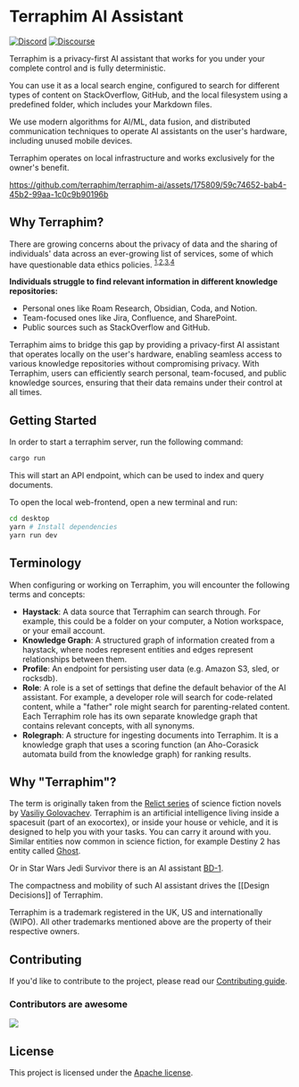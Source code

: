 # Terraphim AI Assistant

[![Discord](https://img.shields.io/discord/852545081613615144?label=Discord&logo=Discord)](https://discord.gg/VPJXB6BGuY)
[![Discourse](https://img.shields.io/discourse/users?server=https%3A%2F%2Fterraphim.discourse.group)](https://terraphim.discourse.group) 

Terraphim is a privacy-first AI assistant that works for you under your complete control and is fully deterministic.

You can use it as a local search engine, configured to search for different types of content on StackOverflow, GitHub, and the local filesystem using a predefined folder, which includes your Markdown files.

We use modern algorithms for AI/ML, data fusion, and distributed communication techniques to operate AI assistants on the user's hardware, including unused mobile devices.

Terraphim operates on local infrastructure and works exclusively for the owner's benefit.

https://github.com/terraphim/terraphim-ai/assets/175809/59c74652-bab4-45b2-99aa-1c0c9b90196b


## Why Terraphim?

There are growing concerns about the privacy of data and the sharing of individuals' data across an ever-growing list of services, some of which have questionable data ethics policies. <sup>[1],[2],[3],[4]</sup>

**Individuals struggle to find relevant information in different knowledge repositories:**

- Personal ones like Roam Research, Obsidian, Coda, and Notion.
- Team-focused ones like Jira, Confluence, and SharePoint.
- Public sources such as StackOverflow and GitHub.

Terraphim aims to bridge this gap by providing a privacy-first AI assistant that operates locally on the user's hardware, enabling seamless access to various knowledge repositories without compromising privacy. With Terraphim, users can efficiently search personal, team-focused, and public knowledge sources, ensuring that their data remains under their control at all times.

[1]: https://www.coveo.com/en/resources/reports/relevance-report-workplace
[2]: https://cottrillresearch.com/various-survey-statistics-workers-spend-too-much-time-searching-for-information/
[3]: https://www.forbes.com/sites/forbestechcouncil/2019/12/17/reality-check-still-spending-more-time-gathering-instead-of-analyzing/
[4]: https://www.theatlantic.com/technology/archive/2021/06/the-internet-is-a-collective-hallucination/619320/

## Getting Started

In order to start a terraphim server, run the following command:

```bash
cargo run
```

This will start an API endpoint, which can be used to index and query documents.

To open the local web-frontend, open a new terminal and run:

```bash
cd desktop
yarn # Install dependencies
yarn run dev
```

## Terminology

When configuring or working on Terraphim, you will encounter the following
terms and concepts:

- **Haystack**: A data source that Terraphim can search through. For example, this
  could be a folder on your computer, a Notion workspace, or your email account.
- **Knowledge Graph**: A structured graph of information created from a
  haystack, where nodes represent entities and edges represent relationships
  between them.
- **Profile**: An endpoint for persisting user data (e.g. Amazon S3, sled, or
  rocksdb).
- **Role**: A role is a set of settings that define the default behavior of the
  AI assistant. For example, a developer role will search for code-related
  content, while a "father" role might search for parenting-related content. Each
  Terraphim role has its own separate knowledge graph that contains relevant
  concepts, with all synonyms.
- **Rolegraph**: A structure for ingesting documents into Terraphim. It is a knowledge
  graph that uses a scoring function (an Aho-Corasick automata build from the
  knowledge graph) for ranking results.

## Why "Terraphim"?

The term is originally taken from the [Relict series][relict] of science fiction
novels by [Vasiliy Golovachev](https://en.wikipedia.org/wiki/Vasili_Golovachov).
Terraphim is an artificial intelligence living inside a spacesuit (part of an
exocortex), or inside your house or vehicle, and it is designed to help you with
your tasks. You can carry it around with you.
Similar entities now common in science fiction, for example Destiny 2 has entity called [Ghost][ghost].


Or in Star Wars Jedi Survivor there is an AI assistant [BD-1][bd-1]. 

The compactness and mobility of such AI assistant drives the [[Design Decisions]] of Terraphim.

[bd-1]: https://starwars.fandom.com/wiki/BD-1
[ghost]: https://www.destinypedia.com/Ghost 
[relict]: https://www.goodreads.com/en/book/show/196710046  

Terraphim is a trademark registered in the UK, US and internationally (WIPO). All other trademarks mentioned above are the property of their respective owners.

## Contributing

If you'd like to contribute to the project, please read our
[Contributing guide](CONTRIBUTING.md).

### Contributors are awesome
<a href="https://github.com/terraphim/terraphim-ai/graphs/contributors">
  <img src="https://contrib.rocks/image?repo=terraphim/terraphim-ai" />
</a>



## License

This project is licensed under the [Apache license](LICENSE).

